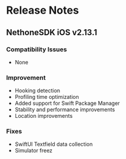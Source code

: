 # Release Notes
## NethoneSDK iOS v2.13.1

### Compatibility Issues
- None

### Improvement
- Hooking detection
- Profiling time optimization
- Added support for Swift Package Manager
- Stability and performance improvements
- Location improvements

### Fixes
- SwiftUI Textfield data collection
- Simulator freez